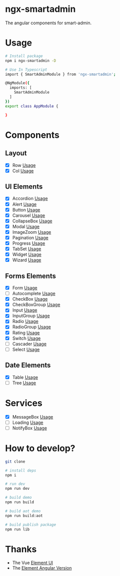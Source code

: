# ngx-smartadmin
The angular components for smart-admin.

# Usage

```bash
# Install package
npm i ngx-smartadmin -D

# Use In Typescript
import { SmartAdminModule } from 'ngx-smartadmin';

@NgModule({
  imports: [
    SmartAdminModule
  ]
})
export class AppModule {

}
```

# Components

## Layout

- [x] Row [Usage](src/components/row/README.md)
- [x] Col [Usage](src/components/col/README.md)

## UI Elements

- [x] Accordion [Usage](src/components/accordion/README.md)
- [x] Alert [Usage](src/components/alert/README.md)
- [x] Button [Usage](src/components/button/README.md)
- [x] Carousel [Usage](src/components/carousel/README.md)
- [x] CollapseBox [Usage](src/components/collapse-box/README.md)
- [x] Modal [Usage](src/components/modal/README.md)
- [x] ImageZoom [Usage](src/components/image-zoom/README.md)
- [x] Pagination [Usage](src/components/pagination/README.md)
- [x] Progress [Usage](src/components/progress/README.md)
- [x] TabSet [Usage](src/components/tabset/README.md)
- [x] Widget [Usage](src/components/widget/README.md)
- [x] Wizard [Usage](src/components/wizard/README.md)

## Forms Elements

- [x] Form [Usage](src/components/form/README.md)
- [ ] Autocomplete [Usage](src/components/autocomplete/README.md)
- [x] CheckBox [Usage](src/components/checkbox/README.md)
- [x] CheckBoxGroup [Usage](src/components/checkbox-group/README.md)
- [x] Input [Usage](src/components/autocomplete/README.md)
- [x] InputGroup [Usage](src/components/input-group/README.md)
- [x] Radio [Usage](src/components/radio/README.md)
- [x] RadioGroup [Usage](src/components/radio-group/README.md)
- [x] Rating [Usage](src/components/rating/README.md)
- [x] Switch [Usage](src/components/switch/README.md)
- [ ] Cascader [Usage](src/components/cascader/README.md)
- [ ] Select [Usage](src/components/select/README.md)

## Date Elements

- [x] Table [Usage](src/components/table/README.md)
- [ ] Tree [Usage](src/components/tree/README.md)

# Services

- [x] MessageBox [Usage](src/services/message-box/README.md)
- [ ] Loading [Usage](src/services/loading/README.md)
- [ ] NotifyBox [Usage](src/services/notify-box/README.md)

# How to develop?

```bash
git clone 

# install deps
npm i 

# run dev
npm run dev

# build demo
npm run build

# build aot demo
npm run build:aot

# build publish package
npm run lib
```

# Thanks

- The Vue [Element UI](https://github.com/ElemeFE/element)
- The [Element Angular Version](https://github.com/eleme/element-angular)

